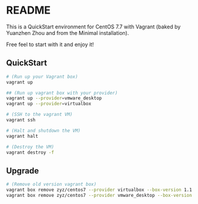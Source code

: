 # README

This is a QuickStart environment for CentOS 7.7 with Vagrant (baked by Yuanzhen Zhou and from the Minimal installation).

Free feel to start with it and enjoy it!

## QuickStart

```sh
# (Run up your Vagrant box)
vagrant up

## (Run up vagrant box with your provider)
vagrant up --provider=vmware_desktop
vagrant up --provider=virtualbox

# (SSH to the vagrant VM)
vagrant ssh

# (Halt and shutdown the VM)
vagrant halt

# (Destroy the VM)
vagrant destroy -f
```

## Upgrade

```sh
# (Remove old version vagrant box)
vagrant box remove zyz/centos7 --provider virtualbox --box-version 1.1.0
vagrant box remove zyz/centos7 --provider vmware_desktop --box-version 1.1.0
```

